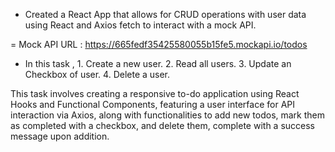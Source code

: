 - Created a React App that allows for CRUD operations with user data using React and Axios fetch to interact with a mock API.

= Mock API URL : https://665fedf35425580055b15fe5.mockapi.io/todos

 - In this task ,
       1. Create a new user.
       2. Read all users.
       3. Update an Checkbox of user.
       4. Delete a user.

This task involves creating a responsive to-do application using React Hooks and Functional Components, featuring a user interface for API interaction via Axios, along with functionalities to add new todos, mark them as completed with a checkbox, and delete them, complete with a success message upon addition.